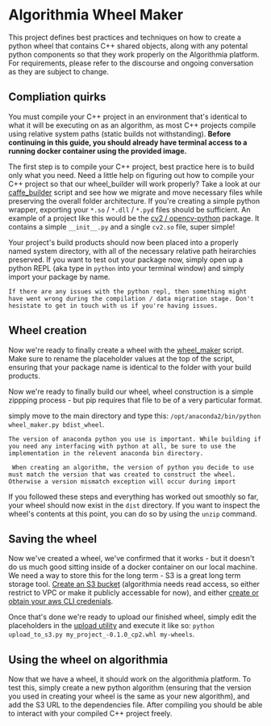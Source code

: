 # Algorithmia Wheel Maker

This project defines best practices and techniques on how to create a python wheel that contains C++ shared objects, along with any potental python components so that they work properly on the Algorithmia platform. For requirements, please refer to the discourse and ongoing conversation as they are subject to change.


## Compliation quirks

You must compile your C++ project in an environment that's identical to what it will be executing on as an algorithm, as most C++ projects compile using relative system paths (static builds not withstanding).
__Before continuing in this guide, you should already have terminal access to a running docker container using the provided image.__

The first step is to compile your C++ project, best practice here is to build only what you need.
Need a little help on figuring out how to compile your C++ project so that our wheel_builder will work properly? Take a look at our [caffe_builder][caffe_builder] script and see how we migrate and move necessary files while preserving the overall folder architecture.
If you're creating a simple python wrapper, exporting your `*.so` / `*.dll` / `*.pyd` files should be sufficient. An example of a project like this would be the [cv2 / opencv-python][cv2] package. It contains a simple ```__init__.py``` and a single ```cv2.so``` file, super simple!


Your project's build products should now been placed into a properly named system directory, with all of the necessary relative path heirarchies preserved. If you want to test out your package now, simply open up a python REPL (aka type in `python` into your terminal window) and simply import your package by name.

`If there are any issues with the python repl, then something might have went wrong during the compilation / data migration stage. Don't hesistate to get in touch with us if you're having issues.`

## Wheel creation

Now we're ready to finally create a wheel with the [wheel_maker][whl_mkr] script. Make sure to rename the placeholder values at the top of the script, ensuring that your package name is identical to the folder with your build products.

Now we're ready to finally build our wheel, wheel construction is a simple zippping process - but pip requires that file to be of a very particular format.

simply move to the main directory and type this: `/opt/anaconda2/bin/python wheel_maker.py bdist_wheel`.

`The version of anaconda python you use is important. While building if you need any interfacing with python at all, be sure to use the implementation in the relevent anaconda bin directory.`

` When creating an algorithm, the version of python you decide to use must match the version that was created to construct the wheel. Otherwise a version mismatch exception will occur during import`

If you followed these steps and everything has worked out smoothly so far, your wheel should now exist in the `dist` directory. If you want to inspect the wheel's contents at this point, you can do so by using the `unzip` command.

## Saving the wheel

Now we've created a wheel, we've confirmed that it works - but it doesn't do us much good sitting inside of a docker container on our local machine. We need a way to store this for the long term - S3 is a great long term storage tool. [Create an S3 bucket][aws_bucket] (algorithmia needs read access, so either restrict to VPC or make it publicly accessable for now), and either [create or obtain your aws CLI credenials][aws_creds].

Once that's done we're ready to upload our finished wheel, simply edit the placeholders in the [upload utility][upload] and execute it like so: `python upload_to_s3.py my_project_-0.1.0_cp2.whl my-wheels`.


## Using the wheel on algorithmia
Now that we have a wheel, it should work on the algorithmia platform. To test this, simply create a new python algorithm (ensuring that the version you used in creating your wheel is the same as your new algorithm), and add the S3 URL to the dependencies file. After compiling you should be able to interact with your compiled C++ project freely.



[aws_bucket]: https://docs.aws.amazon.com/AmazonS3/latest/gsg/CreatingABucket.html
[whl_mkr]: https://github.com/algorithmiaio/wheel_maker/blob/master/wheel_maker.py
[aws_creds]: https://docs.aws.amazon.com/general/latest/gr/aws-security-credentials.html
[upload]: https://github.com/algorithmiaio/wheel_maker/blob/master/upload_to_s3.py
[caffe_builder]: https://github.com/algorithmiaio/wheel_maker/blob/master/caffe_builder.py
[cv2]: https://github.com/skvark/opencv-python